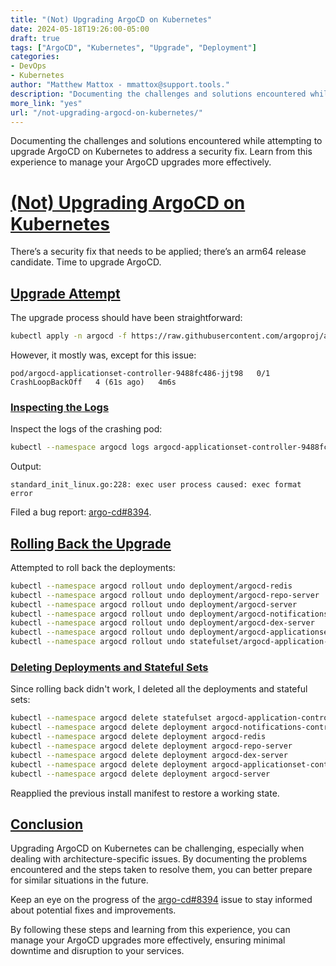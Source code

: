 ```yaml
---
title: "(Not) Upgrading ArgoCD on Kubernetes"
date: 2024-05-18T19:26:00-05:00
draft: true
tags: ["ArgoCD", "Kubernetes", "Upgrade", "Deployment"]
categories:
- DevOps
- Kubernetes
author: "Matthew Mattox - mmattox@support.tools."
description: "Documenting the challenges and solutions encountered while attempting to upgrade ArgoCD on Kubernetes to address a security fix."
more_link: "yes"
url: "/not-upgrading-argocd-on-kubernetes/"
---
```


Documenting the challenges and solutions encountered while attempting to upgrade ArgoCD on Kubernetes to address a security fix. Learn from this experience to manage your ArgoCD upgrades more effectively.

<!--more-->

# [(Not) Upgrading ArgoCD on Kubernetes](#not-upgrading-argocd-on-kubernetes)

There’s a security fix that needs to be applied; there’s an arm64 release candidate. Time to upgrade ArgoCD.

## [Upgrade Attempt](#upgrade-attempt)

The upgrade process should have been straightforward:

```bash
kubectl apply -n argocd -f https://raw.githubusercontent.com/argoproj/argo-cd/v2.3.0-rc5/manifests/install.yaml
```

However, it mostly was, except for this issue:

```
pod/argocd-applicationset-controller-9488fc486-jjt98   0/1     CrashLoopBackOff   4 (61s ago)   4m6s
```

### [Inspecting the Logs](#inspecting-the-logs)

Inspect the logs of the crashing pod:

```bash
kubectl --namespace argocd logs argocd-applicationset-controller-9488fc486-jjt98
```

Output:

```
standard_init_linux.go:228: exec user process caused: exec format error
```

Filed a bug report: [argo-cd#8394](https://github.com/argoproj/argo-cd/issues/8394).

## [Rolling Back the Upgrade](#rolling-back-the-upgrade)

Attempted to roll back the deployments:

```bash
kubectl --namespace argocd rollout undo deployment/argocd-redis
kubectl --namespace argocd rollout undo deployment/argocd-repo-server
kubectl --namespace argocd rollout undo deployment/argocd-server
kubectl --namespace argocd rollout undo deployment/argocd-notifications-controller
kubectl --namespace argocd rollout undo deployment/argocd-dex-server
kubectl --namespace argocd rollout undo deployment/argocd-applicationset-controller
kubectl --namespace argocd rollout undo statefulset/argocd-application-controller
```

### [Deleting Deployments and Stateful Sets](#deleting-deployments-and-stateful-sets)

Since rolling back didn't work, I deleted all the deployments and stateful sets:

```bash
kubectl --namespace argocd delete statefulset argocd-application-controller
kubectl --namespace argocd delete deployment argocd-notifications-controller
kubectl --namespace argocd delete deployment argocd-redis
kubectl --namespace argocd delete deployment argocd-repo-server
kubectl --namespace argocd delete deployment argocd-dex-server
kubectl --namespace argocd delete deployment argocd-applicationset-controller
kubectl --namespace argocd delete deployment argocd-server
```

Reapplied the previous install manifest to restore a working state.

## [Conclusion](#conclusion)

Upgrading ArgoCD on Kubernetes can be challenging, especially when dealing with architecture-specific issues. By documenting the problems encountered and the steps taken to resolve them, you can better prepare for similar situations in the future.

Keep an eye on the progress of the [argo-cd#8394](https://github.com/argoproj/argo-cd/issues/8394) issue to stay informed about potential fixes and improvements.

By following these steps and learning from this experience, you can manage your ArgoCD upgrades more effectively, ensuring minimal downtime and disruption to your services.
